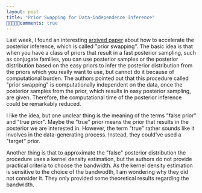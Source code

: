 ```yaml
---
layout: post
title: "Prior Swapping for Data-independence Inference"
comments: true
---
```

   Last week, I found an interesting [arxived paper](https://arxiv.org/abs/1606.00787) about how to accelerate the posterior inference, which is called "prior swapping". The basic idea is that when you have a class of priors that result in a fast posterior sampling, such as  conjugate families, you can use posterior samples or the posterior distribution based on the easy priors to infer the posterior distribution from the priors which you really want to use, but  cannot do it  because of computational burden. The authors pointed out that this procedure called "prior swapping" is computationally independent on the data, once the posterior samples from the prior, which results in easy posterior sampling, are given. Therefore, the computational time of the posterior inference could be remarkably reduced.
   
   I like the idea, but one unclear thing is the meaning of the terms "false prior" and "true prior". Maybe the "true" prior means the prior that results in the posterior we are interested in. However, the term "true" rather sounds like it involves in the data-generating process. Instead, they could've used a "target" prior. 
   
   Another thing is that to approximate the "false" posterior distribution the procedure uses a kernel density estimation, but the authors do not provide practical criteria to choose the bandwidth. As the kernel density estimation is sensitive to the choice of the bandwodth, I am wondering why they did not consider it. They only provided some theoretical results regarding the bandwidth.
   
    
   
   
   
    

